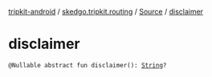 [tripkit-android](../../index.md) / [skedgo.tripkit.routing](../index.md) / [Source](index.md) / [disclaimer](./disclaimer.md)

# disclaimer

`@Nullable abstract fun disclaimer(): `[`String`](https://kotlinlang.org/api/latest/jvm/stdlib/kotlin/-string/index.html)`?`